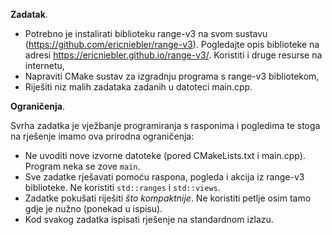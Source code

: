 **Zadatak**. 

- Potrebno je instalirati biblioteku range-v3 na svom sustavu 
  (https://github.com/ericniebler/range-v3). Pogledajte opis biblioteke na
  adresi https://ericniebler.github.io/range-v3/. Koristiti i druge resurse
  na internetu,
- Napraviti CMake sustav za izgradnju programa s range-v3 bibliotekom,
- Riješiti niz malih zadataka zadanih u datoteci main.cpp.

**Ograničenja**.

Svrha zadatka je vježbanje programiranja s rasponima i pogledima te stoga
na rješenje imamo ova prirodna ograničenja:

- Ne uvoditi nove izvorne datoteke (pored CMakeLists.txt i main.cpp). 
  Program neka se zove `main`. 
- Sve zadatke rješavati pomoću raspona, pogleda i akcija iz range-v3
  biblioteke. Ne koristiti `std::ranges` i `std::views`. 
- Zadatke pokušati riješiti _što kompaktnije_. Ne koristiti
  petlje osim tamo gdje je nužno (ponekad u ispisu).
- Kod svakog zadatka ispisati rješenje na standardnom izlazu.

